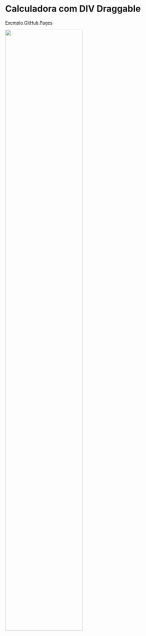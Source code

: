 # Calculadora com DIV Draggable

[Exemplo GitHub Pages](https://eversilverio.github.io/calculadora-with-div-draggable/)

<img src="./images/sample.gif" width="70%" height="70%">
